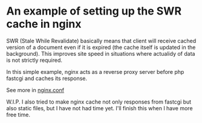 # An example of setting up the SWR cache in nginx

SWR (Stale While Revalidate) basically means that client will receive cached version of a document even if it is expired (the cache itself is updated in the background).
This improves site speed in situations where actualidy of data is not strictly required.

In this simple example, nginx acts as a reverse proxy server before php fastcgi and caches its response.

See more in [nginx.conf](conf/nginx.conf)

W.I.P. I also tried to make nginx cache not only responses from fastcgi but also static files, but I have not had time yet. I'll finish this when I have more free time.

